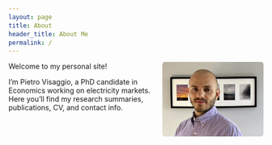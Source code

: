 ```yaml
---
layout: page
title: About
header_title: About Me
permalink: /
---
```


<img src="/assets/images/image1.png"
     alt="Pietro Visaggio"
     width="200"
     style="float: right; margin-left: 1em; margin-bottom: 1em;" />


Welcome to my personal site!  

I’m Pietro Visaggio, a PhD candidate in Economics working on electricity markets.  
Here you’ll find my research summaries, publications, CV, and contact info.


